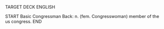 TARGET DECK
ENGLISH

START
Basic
Congressman
Back: n. (fem. Congresswoman) member of the us congress.
END
